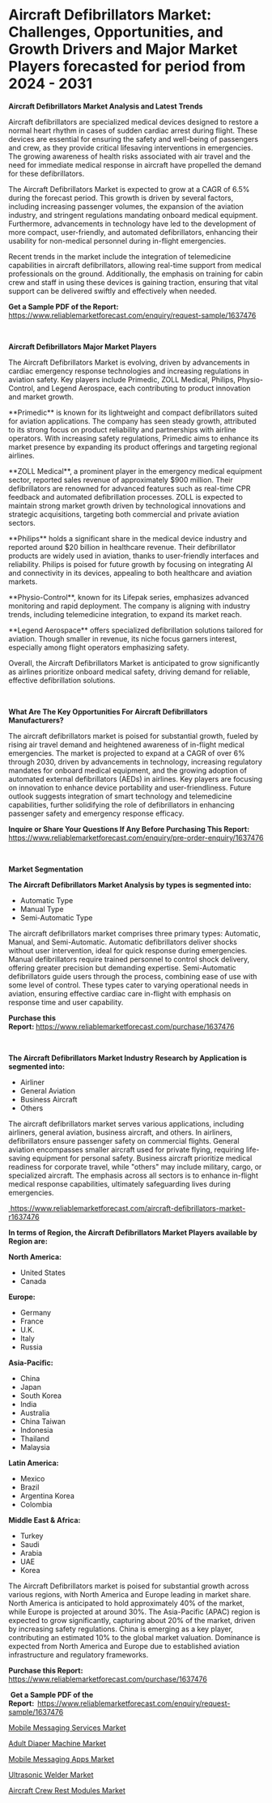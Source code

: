 <p><h1>Aircraft Defibrillators Market: Challenges, Opportunities, and Growth Drivers and Major Market Players forecasted for period from 2024 - 2031</h1></p><p><strong>Aircraft Defibrillators Market Analysis and Latest Trends</strong></p>
<p><p>Aircraft defibrillators are specialized medical devices designed to restore a normal heart rhythm in cases of sudden cardiac arrest during flight. These devices are essential for ensuring the safety and well-being of passengers and crew, as they provide critical lifesaving interventions in emergencies. The growing awareness of health risks associated with air travel and the need for immediate medical response in aircraft have propelled the demand for these defibrillators.</p><p>The Aircraft Defibrillators Market is expected to grow at a CAGR of 6.5% during the forecast period. This growth is driven by several factors, including increasing passenger volumes, the expansion of the aviation industry, and stringent regulations mandating onboard medical equipment. Furthermore, advancements in technology have led to the development of more compact, user-friendly, and automated defibrillators, enhancing their usability for non-medical personnel during in-flight emergencies.</p><p>Recent trends in the market include the integration of telemedicine capabilities in aircraft defibrillators, allowing real-time support from medical professionals on the ground. Additionally, the emphasis on training for cabin crew and staff in using these devices is gaining traction, ensuring that vital support can be delivered swiftly and effectively when needed.</p></p>
<p><strong>Get a Sample PDF of the Report:&nbsp;</strong> <a href="https://www.reliablemarketforecast.com/enquiry/request-sample/1637476?utm_campaign=1170&utm_medium=2&utm_source=Github&utm_content=ia&utm_term=17112024&utm_id=aircraft-defibrillators">https://www.reliablemarketforecast.com/enquiry/request-sample/1637476</a></p>
<p>&nbsp;</p>
<p><strong>Aircraft Defibrillators Major Market Players</strong></p>
<p><p>The Aircraft Defibrillators Market is evolving, driven by advancements in cardiac emergency response technologies and increasing regulations in aviation safety. Key players include Primedic, ZOLL Medical, Philips, Physio-Control, and Legend Aerospace, each contributing to product innovation and market growth.</p><p>**Primedic** is known for its lightweight and compact defibrillators suited for aviation applications. The company has seen steady growth, attributed to its strong focus on product reliability and partnerships with airline operators. With increasing safety regulations, Primedic aims to enhance its market presence by expanding its product offerings and targeting regional airlines.</p><p>**ZOLL Medical**, a prominent player in the emergency medical equipment sector, reported sales revenue of approximately $900 million. Their defibrillators are renowned for advanced features such as real-time CPR feedback and automated defibrillation processes. ZOLL is expected to maintain strong market growth driven by technological innovations and strategic acquisitions, targeting both commercial and private aviation sectors.</p><p>**Philips** holds a significant share in the medical device industry and reported around $20 billion in healthcare revenue. Their defibrillator products are widely used in aviation, thanks to user-friendly interfaces and reliability. Philips is poised for future growth by focusing on integrating AI and connectivity in its devices, appealing to both healthcare and aviation markets.</p><p>**Physio-Control**, known for its Lifepak series, emphasizes advanced monitoring and rapid deployment. The company is aligning with industry trends, including telemedicine integration, to expand its market reach.</p><p>**Legend Aerospace** offers specialized defibrillation solutions tailored for aviation. Though smaller in revenue, its niche focus garners interest, especially among flight operators emphasizing safety.</p><p>Overall, the Aircraft Defibrillators Market is anticipated to grow significantly as airlines prioritize onboard medical safety, driving demand for reliable, effective defibrillation solutions.</p></p>
<p>&nbsp;</p>
<p><strong>What Are The Key Opportunities For Aircraft Defibrillators Manufacturers?</strong></p>
<p><p>The aircraft defibrillators market is poised for substantial growth, fueled by rising air travel demand and heightened awareness of in-flight medical emergencies. The market is projected to expand at a CAGR of over 6% through 2030, driven by advancements in technology, increasing regulatory mandates for onboard medical equipment, and the growing adoption of automated external defibrillators (AEDs) in airlines. Key players are focusing on innovation to enhance device portability and user-friendliness. Future outlook suggests integration of smart technology and telemedicine capabilities, further solidifying the role of defibrillators in enhancing passenger safety and emergency response efficacy.</p></p>
<p><strong>Inquire or Share Your Questions If Any Before Purchasing This Report:</strong> <a href="https://www.reliablemarketforecast.com/enquiry/pre-order-enquiry/1637476?utm_campaign=1170&utm_medium=2&utm_source=Github&utm_content=ia&utm_term=17112024&utm_id=aircraft-defibrillators">https://www.reliablemarketforecast.com/enquiry/pre-order-enquiry/1637476</a></p>
<p>&nbsp;</p>
<p><strong>Market Segmentation</strong></p>
<p><strong>The Aircraft Defibrillators Market Analysis by types is segmented into:</strong></p>
<p><ul><li>Automatic Type</li><li>Manual Type</li><li>Semi-Automatic Type</li></ul></p>
<p><p>The aircraft defibrillators market comprises three primary types: Automatic, Manual, and Semi-Automatic. Automatic defibrillators deliver shocks without user intervention, ideal for quick response during emergencies. Manual defibrillators require trained personnel to control shock delivery, offering greater precision but demanding expertise. Semi-Automatic defibrillators guide users through the process, combining ease of use with some level of control. These types cater to varying operational needs in aviation, ensuring effective cardiac care in-flight with emphasis on response time and user capability.</p></p>
<p><strong>Purchase this Report:&nbsp;</strong><a href="https://www.reliablemarketforecast.com/purchase/1637476?utm_campaign=1170&utm_medium=2&utm_source=Github&utm_content=ia&utm_term=17112024&utm_id=aircraft-defibrillators">https://www.reliablemarketforecast.com/purchase/1637476</a></p>
<p>&nbsp;</p>
<p><strong>The Aircraft Defibrillators Market Industry Research by Application is segmented into:</strong></p>
<p><ul><li>Airliner</li><li>General Aviation</li><li>Business Aircraft</li><li>Others</li></ul></p>
<p><p>The aircraft defibrillators market serves various applications, including airliners, general aviation, business aircraft, and others. In airliners, defibrillators ensure passenger safety on commercial flights. General aviation encompasses smaller aircraft used for private flying, requiring life-saving equipment for personal safety. Business aircraft prioritize medical readiness for corporate travel, while "others" may include military, cargo, or specialized aircraft. The emphasis across all sectors is to enhance in-flight medical response capabilities, ultimately safeguarding lives during emergencies.</p></p>
<p><a href="https://www.reliablemarketforecast.com/aircraft-defibrillators-market-r1637476?utm_campaign=1170&utm_medium=2&utm_source=Github&utm_content=ia&utm_term=17112024&utm_id=aircraft-defibrillators">&nbsp;https://www.reliablemarketforecast.com/aircraft-defibrillators-market-r1637476</a></p>
<p><strong>In terms of Region, the Aircraft Defibrillators Market Players available by Region are:</strong></p>
<p>
    <p> <strong> North America: </strong>
        <ul>
            <li>United States</li>
            <li>Canada</li>
        </ul>
        </p> 
    <p> <strong> Europe: </strong>
        <ul>
            <li>Germany</li>
            <li>France</li>
            <li>U.K.</li>
            <li>Italy</li>
            <li>Russia</li>
        </ul>
        </p> 
    <p> <strong> Asia-Pacific: </strong>
        <ul>
            <li>China</li>
            <li>Japan</li>
            <li>South Korea</li>
            <li>India</li>
            <li>Australia</li>
            <li>China Taiwan</li>
            <li>Indonesia</li>
            <li>Thailand</li>
            <li>Malaysia</li>
        </ul>
        </p> 
    <p> <strong> Latin America: </strong>
        <ul>
            <li>Mexico</li>
            <li>Brazil</li>
            <li>Argentina Korea</li>
            <li>Colombia</li>
        </ul>
        </p> 
    <p> <strong> Middle East & Africa: </strong>
        <ul>
            <li>Turkey</li>
            <li>Saudi</li>
            <li>Arabia</li>
            <li>UAE</li>
            <li>Korea</li>
        </ul>
    </p>
    </p>
<p><p>The Aircraft Defibrillators market is poised for substantial growth across various regions, with North America and Europe leading in market share. North America is anticipated to hold approximately 40% of the market, while Europe is projected at around 30%. The Asia-Pacific (APAC) region is expected to grow significantly, capturing about 20% of the market, driven by increasing safety regulations. China is emerging as a key player, contributing an estimated 10% to the global market valuation. Dominance is expected from North America and Europe due to established aviation infrastructure and regulatory frameworks.</p></p>
<p><strong>Purchase this Report: </strong><a href="https://www.reliablemarketforecast.com/purchase/1637476?utm_campaign=1170&utm_medium=2&utm_source=Github&utm_content=ia&utm_term=17112024&utm_id=aircraft-defibrillators">https://www.reliablemarketforecast.com/purchase/1637476</a></p>
<p>&nbsp;<strong>Get a Sample PDF of the Report:&nbsp;&nbsp;</strong><a href="https://www.reliablemarketforecast.com/enquiry/request-sample/1637476?utm_campaign=1170&utm_medium=2&utm_source=Github&utm_content=ia&utm_term=17112024&utm_id=aircraft-defibrillators">https://www.reliablemarketforecast.com/enquiry/request-sample/1637476</a></p>
<p><strong></strong></p>
<p><p><a href="https://issuu.com/reportprime-2/docs/mobile-messaging-services-market-si_a8bde765e8c456?utm_campaign=1170&utm_medium=2&utm_source=Github&utm_content=ia&utm_term=17112024&utm_id=aircraft-defibrillators">Mobile Messaging Services Market</a></p><p><a href="https://www.linkedin.com/pulse/adult-diaper-machine-market-overview-forecast-2024-2031-detailed-okojc?utm_campaign=1170&utm_medium=2&utm_source=Github&utm_content=ia&utm_term=17112024&utm_id=aircraft-defibrillators">Adult Diaper Machine Market</a></p><p><a href="https://issuu.com/reportprime-2/docs/mobile-messaging-apps-market-size-2_5a897c0d1a6d1d?utm_campaign=1170&utm_medium=2&utm_source=Github&utm_content=ia&utm_term=17112024&utm_id=aircraft-defibrillators">Mobile Messaging Apps Market</a></p><p><a href="https://www.linkedin.com/pulse/ultrasonic-welder-market-research-report-2024-2031-zymolyase-nbjac?utm_campaign=1170&utm_medium=2&utm_source=Github&utm_content=ia&utm_term=17112024&utm_id=aircraft-defibrillators">Ultrasonic Welder Market</a></p><p><a href="https://github.com/sofayahoo2023/Market-Research-Report-List-6/blob/main/aircraft-crew-rest-modules-market.md?utm_campaign=1170&utm_medium=2&utm_source=Github&utm_content=ia&utm_term=17112024&utm_id=aircraft-defibrillators">Aircraft Crew Rest Modules Market</a></p></p>